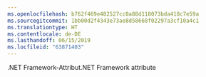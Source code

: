 ```yaml
---
ms.openlocfilehash: b762f469e482527cc0a88d118073bda418c7e59a
ms.sourcegitcommit: 1bb00d2f4343e73ae8d58668f02297a3cf10a4c1
ms.translationtype: HT
ms.contentlocale: de-DE
ms.lasthandoff: 06/15/2019
ms.locfileid: "63871403"
---
```

<span data-ttu-id="86fff-101">.NET Framework-Attribut</span><span class="sxs-lookup"><span data-stu-id="86fff-101">.NET Framework attribute</span></span>